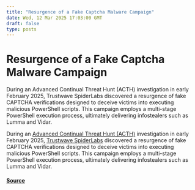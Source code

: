 ```yaml
---
title: "Resurgence of a Fake Captcha Malware Campaign"
date: Wed, 12 Mar 2025 17:03:00 GMT
draft: false
type: posts
---
```

# Resurgence of a Fake Captcha Malware Campaign





During an&nbsp;Advanced Continual Threat Hunt (ACTH) investigation in early February 2025, Trustwave&nbsp;SpiderLabs&nbsp;discovered a resurgence of fake CAPTCHA verifications designed to deceive victims into executing malicious PowerShell scripts. This campaign employs a multi-stage PowerShell execution process, ultimately delivering infostealers such as Lumma and Vidar.

During an [Advanced Continual Threat Hunt (ACTH)](https://www.trustwave.com/en-us/services/threat-hunting/) investigation in early February 2025, [Trustwave SpiderLabs](https://www.trustwave.com/en-us/company/about-us/spiderlabs/) discovered a resurgence of fake CAPTCHA verifications designed to deceive victims into executing malicious PowerShell scripts. This campaign employs a multi-stage PowerShell execution process, ultimately delivering infostealers such as Lumma and Vidar.

#### [Source](https://www.trustwave.com/en-us/resources/blogs/spiderlabs-blog/resurgence-of-a-fake-captcha-malware-campaign/)

